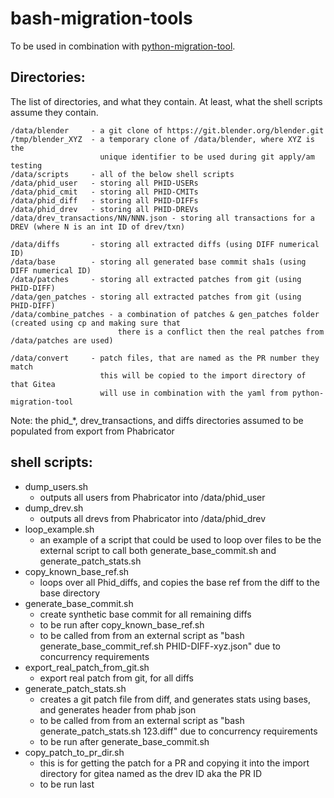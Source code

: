 # bash-migration-tools

To be used in combination with [python-migration-tool](https://future.projects.blender.org/blender-migration/python-migration-tool).

## Directories:

The list of directories, and what they contain. At least, what the shell scripts assume they contain.

```text
/data/blender     - a git clone of https://git.blender.org/blender.git
/tmp/blender_XYZ  - a temporary clone of /data/blender, where XYZ is the
					unique identifier to be used during git apply/am testing
/data/scripts     - all of the below shell scripts
/data/phid_user   - storing all PHID-USERs
/data/phid_cmit   - storing all PHID-CMITs
/data/phid_diff   - storing all PHID-DIFFs
/data/phid_drev   - storing all PHID-DREVs
/data/drev_transactions/NN/NNN.json - storing all transactions for a DREV (where N is an int ID of drev/txn)

/data/diffs       - storing all extracted diffs (using DIFF numerical ID)
/data/base        - storing all generated base commit sha1s (using DIFF numerical ID)
/data/patches     - storing all extracted patches from git (using PHID-DIFF)
/data/gen_patches - storing all extracted patches from git (using PHID-DIFF)
/data/combine_patches - a combination of patches & gen_patches folder (created using cp and making sure that
                        there is a conflict then the real patches from /data/patches are used)

/data/convert     - patch files, that are named as the PR number they match
                    this will be copied to the import directory of that Gitea
                    will use in combination with the yaml from python-migration-tool
```

Note: the phid_*, drev_transactions, and diffs directories assumed to be populated from export from Phabricator

## shell scripts:

* dump_users.sh
  * outputs all users from Phabricator into /data/phid_user
* dump_drev.sh
  * outputs all drevs from Phabricator into /data/phid_drev
* loop_example.sh
  * an example of a script that could be used to loop over files to be the external script to call both generate_base_commit.sh and generate_patch_stats.sh
* copy_known_base_ref.sh
  * loops over all Phid_diffs, and copies the base ref from the diff to the base directory
* generate_base_commit.sh
  * create synthetic base commit for all remaining diffs
  * to be run after copy_known_base_ref.sh
  * to be called from from an external script as "bash generate_base_commit_ref.sh PHID-DIFF-xyz.json" due to concurrency requirements
* export_real_patch_from_git.sh
  * export real patch from git, for all diffs
* generate_patch_stats.sh
  * creates a git patch file from diff, and generates stats using bases, and generates header from phab json
  * to be called from from an external script as "bash generate_patch_stats.sh 123.diff" due to concurrency requirements
  * to be run after generate_base_commit.sh
* copy_patch_to_pr_dir.sh
  * this is for getting the patch for a PR and copying it into the import directory for gitea named as the drev ID aka the PR ID
  * to be run last
